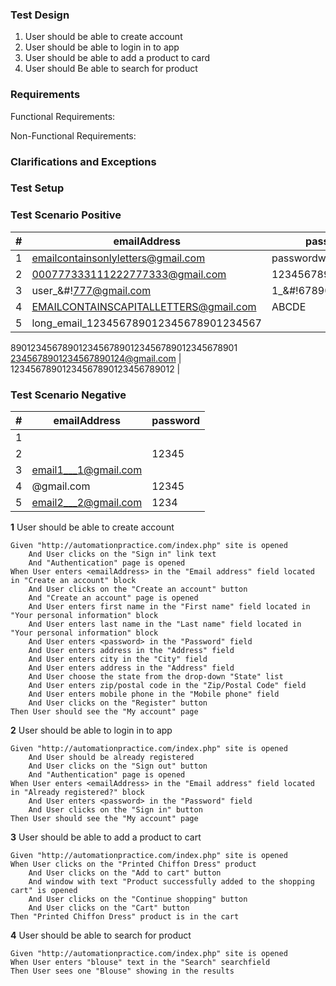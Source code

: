 ### Test Design

1. User should be able to create account
2. User should be able to login in to app
3. User should be able to add a product to card
4. User should Be able to search for product

### Requirements

Functional Requirements: 

Non-Functional Requirements: 

### Clarifications and Exceptions

### Test Setup

### Test Scenario Positive

| # |               emailAddress             |           password               |
| - | -------------------------------------- | -------------------------------- |
| 1 | emailcontainsonlyletters@gmail.com     | passwordwithonlyletters          |
| 2 | 000777333111222777333@gmail.com        | 1234567890                       |
| 3 | user_&#!777@gmail.com                  | 1_&#!67890                       |
| 4 | EMAILCONTAINSCAPITALLETTERS@gmail.com  | ABCDE                            |
| 5 | long_email_123456789012345678901234567
89012345678901234567890123456789012345678901
2345678901234567890124@gmail.com             | 12345678901234567890123456789012 |            

### Test Scenario Negative

| # |       emailAddress       | password |
| - | ------------------------ | -------- |
| 1 |                          |          |
| 2 |                          | 12345    |
| 3 | email1___1@gmail.com     |          |
| 4 | @gmail.com               | 12345    |
| 5 | email2___2@gmail.com     | 1234     |


**1** User should be able to create account
```gherkin
Given "http://automationpractice.com/index.php" site is opened
    And User clicks on the "Sign in" link text
    And "Authentication" page is opened
When User enters <emailAddress> in the "Email address" field located in "Create an account" block
    And User clicks on the "Create an account" button
    And "Create an account" page is opened
    And User enters first name in the "First name" field located in "Your personal information" block
    And User enters last name in the "Last name" field located in "Your personal information" block
    And User enters <password> in the "Password" field
    And User enters address in the "Address" field
    And User enters city in the "City" field
    And User enters address in the "Address" field
    And User choose the state from the drop-down "State" list
    And User enters zip/postal code in the "Zip/Postal Code" field
    And User enters mobile phone in the "Mobile phone" field
    And User clicks on the "Register" button
Then User should see the "My account" page
```

**2** User should be able to login in to app
```gherkin
Given "http://automationpractice.com/index.php" site is opened
    And User should be already registered
    And User clicks on the "Sign out" button
    And "Authentication" page is opened
When User enters <emailAddress> in the "Email address" field located in "Already registered?" block
    And User enters <password> in the "Password" field
    And User clicks on the "Sign in" button
Then User should see the "My account" page
```

**3** User should be able to add a product to cart
```gherkin
Given "http://automationpractice.com/index.php" site is opened
When User clicks on the "Printed Chiffon Dress" product
    And User clicks on the "Add to cart" button
    And window with text "Product successfully added to the shopping cart" is opened
    And User clicks on the "Continue shopping" button
    And User clicks on the "Cart" button
Then "Printed Chiffon Dress" product is in the cart
```

**4** User should be able to search for product
```gherkin
Given "http://automationpractice.com/index.php" site is opened
When User enters "blouse" text in the "Search" searchfield
Then User sees one "Blouse" showing in the results
```


